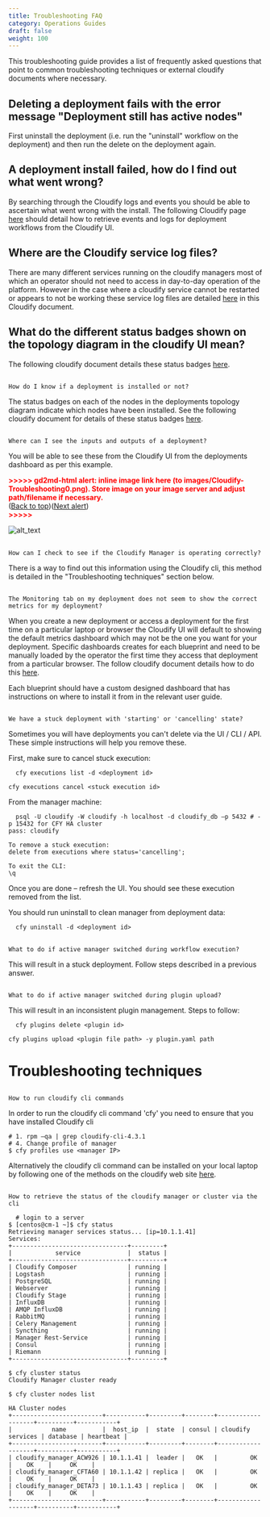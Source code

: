 ```yaml
---
title: Troubleshooting FAQ
category: Operations Guides
draft: false
weight: 100
---
```

This troubleshooting guide provides a list of frequently asked questions that point to common troubleshooting techniques or external cloudify documents where necessary.

## Deleting a deployment fails with the error message "Deployment still has active nodes"

First uninstall the deployment (i.e. run the "uninstall" workflow on the deployment) and then run the delete on the deployment again.


## A deployment install failed, how do I find out what went wrong?

By searching through the Cloudify logs and events you should be able to ascertain what went wrong with the install.  The following Cloudify page [here](http://docs.getcloudify.org/4.3.0/manager_webui/deployments-page/) should detail how to retrieve events and logs for deployment workflows from the Cloudify UI.


## Where are the Cloudify service log files?

There are many different services running on the cloudify managers most of which an operator should not need to access in day-to-day operation of the platform.  However in the case where a cloudify service cannot be restarted or appears to not be working these service log files are detailed [here](http://docs.getcloudify.org/4.3.0/manager/service-logs/) in this Cloudify document.


## What do the different status badges shown on the topology diagram in the cloudify UI mean?

The following cloudify document details these status badges [here](http://docs.getcloudify.org/4.3.0/manager_webui/deployments-page/).


## 
    How do I know if a deployment is installed or not?

The status badges on each of the nodes in the deployments topology diagram indicate which nodes have been installed.  See the following cloudify document for details of these status badges [here](http://docs.getcloudify.org/4.3.0/manager_webui/deployments-page/).


## 
    Where can I see the inputs and outputs of a deployment?

You will be able to see these from the Cloudify UI from the deployments dashboard as per this example.



<p id="gdcalert1" ><span style="color: red; font-weight: bold">>>>>>  gd2md-html alert: inline image link here (to images/Cloudify-Troubleshooting0.png). Store image on your image server and adjust path/filename if necessary. </span><br>(<a href="#">Back to top</a>)(<a href="#gdcalert2">Next alert</a>)<br><span style="color: red; font-weight: bold">>>>>> </span></p>


![alt_text](images/Cloudify-Troubleshooting0.png "image_tooltip")
 


## 
    How can I check to see if the Cloudify Manager is operating correctly?

There is a way to find out this information using the Cloudify cli, this method is detailed in the "Troubleshooting techniques" section below.


## 
    The Monitoring tab on my deployment does not seem to show the correct metrics for my deployment?

When you create a new deployment or access a deployment for the first time on a particular laptop or browser the Cloudify UI will default to showing the default metrics dashboard which may not be the one you want for your deployment.  Specific dashboards creates for each blueprint and need to be manually loaded by the operator the first time they access that deployment from a particular browser.  The follow cloudify document details how to do this [here](http://docs.getcloudify.org/4.3.0/manager_webui/default-widgets-ref/).

Each blueprint should have a custom designed dashboard that has instructions on where to install it from in the relevant user guide.  


## 
    We have a stuck deployment with 'starting' or 'cancelling' state?

Sometimes you will have deployments you can't delete via the UI / CLI / API. These simple instructions will help you remove these.

First, make sure to cancel stuck execution:


```
  cfy executions list -d <deployment id>

cfy executions cancel <stuck execution id>

```


From the manager machine:


```
  psql -U cloudify -W cloudify -h localhost -d cloudify_db –p 5432 # -p 15432 for CFY HA cluster
pass: cloudify

To remove a stuck execution:
delete from executions where status='cancelling';

To exit the CLI:
\q

```


Once you are done – refresh the UI. You should see these execution removed from the list.

You should run uninstall to clean manager from deployment data:


```
  cfy uninstall -d <deployment id>

```



## 
    What to do if active manager switched during workflow execution?

This will result in a stuck deployment. Follow steps described in a previous answer.


## 
    What to do if active manager switched during plugin upload?

This will result in an inconsistent plugin management. Steps to follow:


```
  cfy plugins delete <plugin id>

cfy plugins upload <plugin file path> -y plugin.yaml path

```



# Troubleshooting techniques


## 
    How to run cloudify cli commands

In order to run the cloudify cli command 'cfy' you need to ensure that you have installed Cloudify cli


```
# 1. rpm –qa | grep cloudify-cli-4.3.1
# 4. Change profile of manager
$ cfy profiles use <manager IP>

```


Alternatively the cloudify cli command can be installed on your local laptop by following one of the methods on the cloudify web site [here](http://docs.getcloudify.org/4.3.0/installation/from-packages/).


## 
    How to retrieve the status of the cloudify manager or cluster via the cli


```
  # login to a server
$ [centos@cm-1 ~]$ cfy status
Retrieving manager services status... [ip=10.1.1.41]
Services:
+--------------------------------+---------+
|            service             |  status |
+--------------------------------+---------+
| Cloudify Composer              | running |
| Logstash                       | running |
| PostgreSQL                     | running |
| Webserver                      | running |
| Cloudify Stage                 | running |
| InfluxDB                       | running |
| AMQP InfluxDB                  | running |
| RabbitMQ                       | running |
| Celery Management              | running |
| Syncthing                      | running |
| Manager Rest-Service           | running |
| Consul                         | running |
| Riemann                        | running |
+--------------------------------+---------+

$ cfy cluster status
Cloudify Manager cluster ready

$ cfy cluster nodes list

HA Cluster nodes
+-------------------------+-----------+---------+--------+-------------------+----------+-----------+
|           name          |  host_ip  |  state  | consul | cloudify services | database | heartbeat |
+-------------------------+-----------+---------+--------+-------------------+----------+-----------+
| cloudify_manager_ACW926 | 10.1.1.41 |  leader |   OK   |         OK        |    OK    |     OK    |
| cloudify_manager_CFTA60 | 10.1.1.42 | replica |   OK   |         OK        |    OK    |     OK    |
| cloudify_manager_DETA73 | 10.1.1.43 | replica |   OK   |         OK        |    OK    |     OK    |
+-------------------------+-----------+---------+--------+-------------------+----------+-----------+
```
